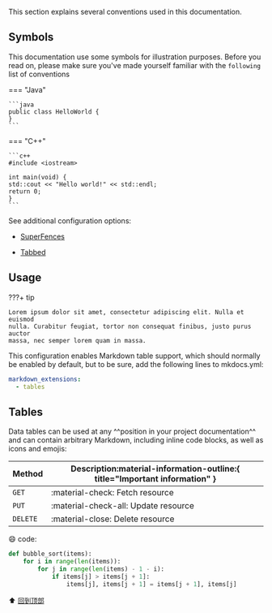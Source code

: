 This section explains several conventions used in this documentation.

## Symbols

This documentation use some symbols for illustration purposes. Before you read on, please make sure you've made yourself familiar with the `following` list of conventions

=== "Java"

    ```java
    public class HelloWorld {
    }
    ```

=== "C++"

    ```c++
    #include <iostream>

    int main(void) {
    std::cout << "Hello world!" << std::endl;
    return 0;
    }
    ```

See additional configuration options:

- [SuperFences](https://www.baidu.com)

- [Tabbed](https://www.baidu.com)

## Usage

???+ tip

    Lorem ipsum dolor sit amet, consectetur adipiscing elit. Nulla et euismod
    nulla. Curabitur feugiat, tortor non consequat finibus, justo purus auctor
    massa, nec semper lorem quam in massa.

This configuration enables Markdown table support, which should normally be enabled by default, but to be sure, add the following lines to mkdocs.yml:

````yaml
markdown_extensions:
  - tables
````

## Tables

Data tables can be used at any ^^position in your project documentation^^ and can contain arbitrary Markdown, including inline code blocks, as well as icons and emojis:

| Method      | Description:material-information-outline:{ title="Important information" }                          |
| ----------- | ------------------------------------ |
| `GET`       | :material-check:     Fetch resource  |
| `PUT`       | :material-check-all: Update resource |
| `DELETE`    | :material-close:     Delete resource |

:smile: code:

``` py title="bubble_sort.py"
def bubble_sort(items):
    for i in range(len(items)):
        for j in range(len(items) - 1 - i):
            if items[j] > items[j + 1]:
                items[j], items[j + 1] = items[j + 1], items[j]
```

:arrow_up: [<font size="2">回到顶部</font>][top]

[top]: #